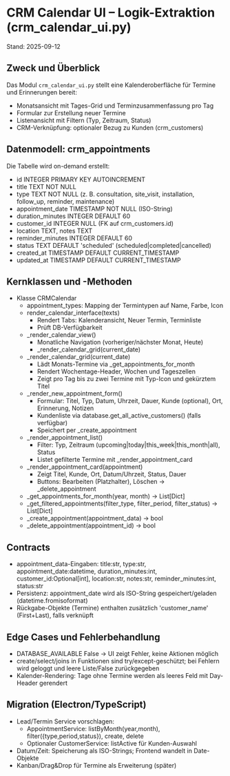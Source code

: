 # CRM Calendar UI – Logik-Extraktion (crm_calendar_ui.py)

Stand: 2025-09-12

## Zweck und Überblick

Das Modul `crm_calendar_ui.py` stellt eine Kalenderoberfläche für Termine und Erinnerungen bereit:

- Monatsansicht mit Tages-Grid und Terminzusammenfassung pro Tag
- Formular zur Erstellung neuer Termine
- Listenansicht mit Filtern (Typ, Zeitraum, Status)
- CRM-Verknüpfung: optionaler Bezug zu Kunden (crm_customers)

## Datenmodell: crm_appointments

Die Tabelle wird on-demand erstellt:

- id INTEGER PRIMARY KEY AUTOINCREMENT
- title TEXT NOT NULL
- type TEXT NOT NULL (z. B. consultation, site_visit, installation, follow_up, reminder, maintenance)
- appointment_date TIMESTAMP NOT NULL (ISO-String)
- duration_minutes INTEGER DEFAULT 60
- customer_id INTEGER NULL (FK auf crm_customers.id)
- location TEXT, notes TEXT
- reminder_minutes INTEGER DEFAULT 60
- status TEXT DEFAULT 'scheduled' (scheduled|completed|cancelled)
- created_at TIMESTAMP DEFAULT CURRENT_TIMESTAMP
- updated_at TIMESTAMP DEFAULT CURRENT_TIMESTAMP

## Kernklassen und -Methoden

- Klasse CRMCalendar
  - appointment_types: Mapping der Termintypen auf Name, Farbe, Icon
  - render_calendar_interface(texts)
    - Rendert Tabs: Kalenderansicht, Neuer Termin, Terminliste
    - Prüft DB-Verfügbarkeit
  - _render_calendar_view()
    - Monatliche Navigation (vorheriger/nächster Monat, Heute)
    - _render_calendar_grid(current_date)
  - _render_calendar_grid(current_date)
    - Lädt Monats-Termine via _get_appointments_for_month
    - Rendert Wochentage-Header, Wochen und Tageszellen
    - Zeigt pro Tag bis zu zwei Termine mit Typ-Icon und gekürztem Titel
  - _render_new_appointment_form()
    - Formular: Titel, Typ, Datum, Uhrzeit, Dauer, Kunde (optional), Ort, Erinnerung, Notizen
    - Kundenliste via database.get_all_active_customers() (falls verfügbar)
    - Speichert per _create_appointment
  - _render_appointment_list()
    - Filter: Typ, Zeitraum (upcoming|today|this_week|this_month|all), Status
    - Listet gefilterte Termine mit _render_appointment_card
  - _render_appointment_card(appointment)
    - Zeigt Titel, Kunde, Ort, Datum/Uhrzeit, Status, Dauer
    - Buttons: Bearbeiten (Platzhalter), Löschen → _delete_appointment
  - _get_appointments_for_month(year, month) -> List[Dict]
  - _get_filtered_appointments(filter_type, filter_period, filter_status) -> List[Dict]
  - _create_appointment(appointment_data) -> bool
  - _delete_appointment(appointment_id) -> bool

## Contracts

- appointment_data-Eingaben: title:str, type:str, appointment_date:datetime, duration_minutes:int,
  customer_id:Optional[int], location:str, notes:str, reminder_minutes:int, status:str
- Persistenz: appointment_date wird als ISO-String gespeichert/geladen (datetime.fromisoformat)
- Rückgabe-Objekte (Termine) enthalten zusätzlich 'customer_name' (First+Last), falls verknüpft

## Edge Cases und Fehlerbehandlung

- DATABASE_AVAILABLE False → UI zeigt Fehler, keine Aktionen möglich
- create/select/joins in Funktionen sind try/except-geschützt; bei Fehlern wird geloggt und leere Liste/False zurückgegeben
- Kalender-Rendering: Tage ohne Termine werden als leeres Feld mit Day-Header gerendert

## Migration (Electron/TypeScript)

- Lead/Termin Service vorschlagen:
  - AppointmentService: listByMonth(year,month), filter({type,period,status}), create, delete
  - Optionaler CustomerService: listActive für Kunden-Auswahl
- Datum/Zeit: Speicherung als ISO-Strings; Frontend wandelt in Date-Objekte
- Kanban/Drag&Drop für Termine als Erweiterung (später)
